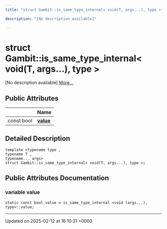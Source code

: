 ```yaml
---
title: "struct Gambit::is_same_type_internal< void(T, args...), type >"

description: "[No description available]"

---
```


# struct Gambit::is_same_type_internal< void(T, args...), type >



[No description available] [More...](#detailed-description)

## Public Attributes

|                | Name           |
| -------------- | -------------- |
| const bool | **[value](/documentation/code/classes/structgambit_1_1is__same__type__internal_3_01void_07t_00_01args_8_8_8_08_00_01type_01_4/#variable-value)**  |

## Detailed Description

```
template <typename type ,
typename T ,
typename... args>
struct Gambit::is_same_type_internal< void(T, args...), type >;
```

## Public Attributes Documentation

### variable value

```
static const bool value = is_same_type_internal <void (args...), type>::value;
```


-------------------------------

Updated on 2025-02-12 at 16:10:31 +0000